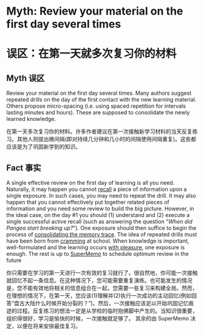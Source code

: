 # Myth: Review your material on the first day several times 

# 误区：在第一天就多次复习你的材料

## Myth 误区

Review your material on the first day several times. Many authors suggest repeated drills on the day of the first contact with the new learning material. Others propose micro-spacing (i.e. using spaced repetition for intervals lasting minutes and hours). These are supposed to consolidate the newly learned knowledge.

在第一天多次复习你的材料。许多作者建议在第一次接触新学习材料的当天反复练习。其他人则提出微间隔(即对持续几分钟和几小时的间隔使用间隔重复)。这些都应该是为了巩固新学到的知识。

## Fact 事实

A single effective review on the first day of learning is all you need. Naturally, it may happen you cannot [recall](https://supermemo.guru/wiki/Recall) a piece of information upon a single exposure. In such cases, you may need to repeat the drill. It may also happen that you cannot effectively put together related pieces of information and you need some review to build the big picture. However, in the ideal case, on the day #1 you should (1) understand and (2) execute a single successful active recall (such as answering the question "*When did Pangea start breaking up?*"). One exposure should then suffice to begin the process of [consolidating the memory trace](https://supermemo.guru/wiki/Memory_consolidation). The idea of repeated drills must have been born from [cramming](https://supermemo.guru/wiki/Cramming) at school. When knowledge is important, well-formulated and the learning occurs [with pleasure](https://supermemo.guru/wiki/Pleasure_of_learning), one exposure is enough. The rest is up to [SuperMemo](https://supermemo.guru/wiki/SuperMemo) to schedule optimum review in the future

你只需要在学习的第一天进行一次有效的复习就行了。很自然地，你可能一次接触就回忆不起一条信息。在这种情况下，您可能需要重复演练。也可能发生的情况是，您不能有效地将相关的信息组合在一起，您需要一些复习来构建全局。然而，在理想的情况下，在第一天，您应该(1)理解并(2)执行一次成功的主动回忆(例如回答“盘古大陆什么时候开始分裂的？”)。然后，一次接触应该足以开始巩固记忆痕迹的过程。反复练习的想法一定是从学校的临时抱佛脚中产生的。当知识很重要，组织得很好，学习是愉快的时候，一次接触就足够了。 其余的由 SuperMemo 决定，以便在将来安排最佳复习。